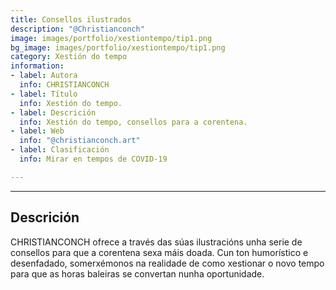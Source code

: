 ```yaml
---
title: Consellos ilustrados
description: "@Christianconch"
image: images/portfolio/xestiontempo/tip1.png
bg_image: images/portfolio/xestiontempo/tip1.png
category: Xestión do tempo
information:
- label: Autora
  info: CHRISTIANCONCH
- label: Título
  info: Xestión do tempo.
- label: Descrición
  info: Xestión do tempo, consellos para a corentena.
- label: Web
  info: "@christianconch.art"
- label: Clasificación
  info: Mirar en tempos de COVID-19

---
```

---
## Descrición

CHRISTIANCONCH ofrece a través das súas ilustracións unha serie de consellos para que a corentena sexa máis doada. Cun ton humorístico e desenfadado, somerxémonos na realidade de como xestionar o novo tempo para que as horas baleiras se convertan nunha oportunidade.